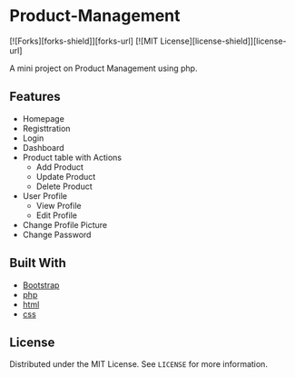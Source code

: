 # Product-Management
[![Forks][forks-shield]][forks-url]
[![MIT License][license-shield]][license-url]


A mini project on Product Management using php. 

## Features
  * Homepage
  * Registtration
  * Login
  * Dashboard
  * Product table with Actions
    * Add Product
    * Update Product
    * Delete Product
  * User Profile
    * View Profile
    * Edit Profile
  * Change Profile Picture
  * Change Password

## Built With

* [Bootstrap](https://getbootstrap.com)
* [php](https://www.php.net/)
* [html](https://html.com/)
* [css](https://www.w3.org/Style/CSS/Overview.en.html)
 
## License

Distributed under the MIT License. See `LICENSE` for more information.
